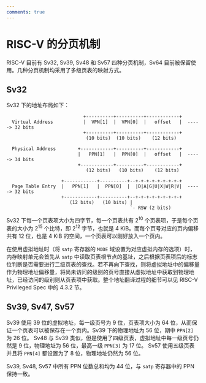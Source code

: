 ```yaml
---
comments: true
---
```


# RISC-V 的分页机制

RISC-V 目前有 Sv32, Sv39, Sv48 和 Sv57 四种分页机制，Sv64 目前被保留使用。几种分页机制均采用了多级页表的映射方式。

## Sv32

Sv32 下的地址布局如下：

```text
                            +----------+----------+------------+
  Virtual Address           |  VPN[1]  |  VPN[0]  |   offset   |  -----> 32 bits
                            +----------+----------+------------+
                             (10 bits)  (10 bits)    (12 bits)

  Physical Address        +------------+----------+------------+
                          |   PPN[1]   |  PPN[0]  |   offset   |  -----> 34 bits
                          +------------+----------+------------+
                             (12 bits)   (10 bits)    (12 bits)

                    +------------+----------+--+-+-+-+-+-+-+-+-+
  Page Table Entry  |   PPN[1]   |  PPN[0]  |  |D|A|G|U|X|W|R|V|  -----> 32 bits
                    +------------+----------+--+-+-+-+-+-+-+-+-+
                       (12 bits)   (10 bits) |
                                             `- RSW (2 bits)
```

Sv32 下每一个页表项大小为四字节，每一个页表共有 $2^{10}$ 个页表项，于是每个页表的大小为 $2^{15}$ 个比特，即 $2^{12}$ 字节，也就是 4 KiB。而每个页号对应的页内偏移共有 12 位，也是 4 KiB 的空间，一个页表可以刚好放入一个页内。

在使用虚拟地址时（将 `satp` 寄存器的 `MODE` 域设置为对应虚拟内存的选项）时，内存映射单元会首先从 `satp` 中读取页表根节点的基址，之后根据页表项后的标志位判断是否需要进行二级页表的查找。若不再向下查找，则将虚拟地址中的偏移量作为物理地址偏移量，将尚未访问的级别的页号直接从虚拟地址中获取到物理地址，已经访问的级别则从页表项中获取。整个地址翻译过程的细节可以见 RISC-V Privileged Spec 中的 4.3.2 节。

## Sv39, Sv47, Sv57

Sv39 使用 39 位的虚拟地址，每一级页号为 9 位，页表项大小为 64 位，从而保证一个页表可以被保存在一个页内。Sv39 下的物理地址为 56 位，期中 `PPN[2]` 为 26 位。
Sv48 与 Sv39 类似，但是使用了四级页表，虚拟地址中每一级页号仍然是 9 位，物理地址为 56 位，最高一级 `PPN[3]` 为 17 位。
Sv57 使用五级页表并且将 `PPN[4]` 都设置为了 8 位，物理地址仍然为 56 位。

Sv39, Sv48, Sv57 中所有 PPN 位数总和均为 44 位，与 `satp` 寄存器中的 PPN 保持一致。
